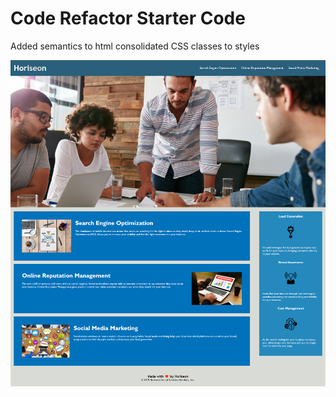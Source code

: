 # Code Refactor Starter Code

Added semantics to html
consolidated CSS classes to styles

![ScreenShot](/screencapture-file.png "Screen shot of webpage")


